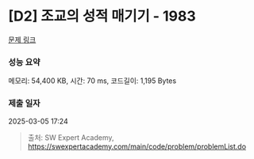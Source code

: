 # [D2] 조교의 성적 매기기 - 1983 

[문제 링크](https://swexpertacademy.com/main/code/problem/problemDetail.do?contestProbId=AV5PwGK6AcIDFAUq) 

### 성능 요약

메모리: 54,400 KB, 시간: 70 ms, 코드길이: 1,195 Bytes

### 제출 일자

2025-03-05 17:24



> 출처: SW Expert Academy, https://swexpertacademy.com/main/code/problem/problemList.do